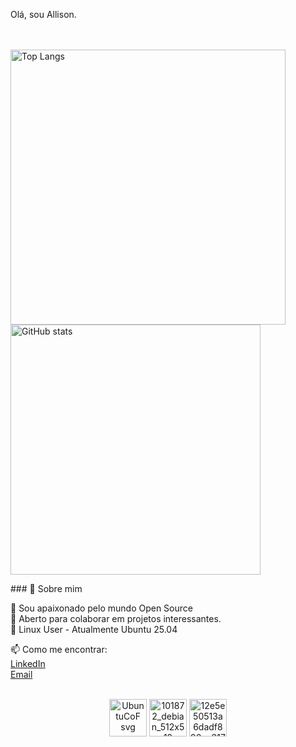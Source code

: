 Olá, sou Allison.




<div align="left">

<br><br>
<img alt="Top Langs" width="440px" src="https://github-readme-stats.vercel.app/api/top-langs/?username=melrovieira&layout=compact&show_icons=true&theme=dracula&random=123" />
<img alt="GitHub stats" width="400px" src="https://github-readme-stats.vercel.app/api?username=melrovieira&show_icons=true&theme=dracula" />

</div>
    <div align="left">
      ### 🚀 Sobre mim
    
🔭 Sou apaixonado pelo mundo Open Source  
👯 Aberto para colaborar em projetos interessantes.  
🐧 Linux User - Atualmente Ubuntu  25.04
      
📫 Como me encontrar:  
[LinkedIn](https://www.linkedin.com/in/allisonvmelro/)  
[Email](mailto:allisonmelro@gmail.com)  
<br>
</div>

<div align="center">
<img width="60" height="60" alt="UbuntuCoF svg" src="https://github.com/user-attachments/assets/a1397198-a2ac-4576-b8af-3445f1c7d10e" />
<img width="60" height="60" alt="101872_debian_512x512" src="https://github.com/user-attachments/assets/cfac4022-97f7-4855-b41d-2128c94af96d" />
<img width="60" height="60" alt="12e5e50513a6dadf890cc317be0920be" src="https://github.com/user-attachments/assets/49ff6c99-1ee3-4eaa-b41b-e8297119fd08" />

</div>
